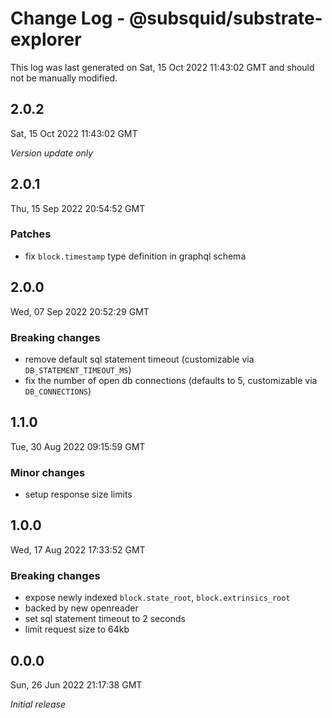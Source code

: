 # Change Log - @subsquid/substrate-explorer

This log was last generated on Sat, 15 Oct 2022 11:43:02 GMT and should not be manually modified.

## 2.0.2
Sat, 15 Oct 2022 11:43:02 GMT

_Version update only_

## 2.0.1
Thu, 15 Sep 2022 20:54:52 GMT

### Patches

- fix `block.timestamp` type definition in graphql schema

## 2.0.0
Wed, 07 Sep 2022 20:52:29 GMT

### Breaking changes

- remove default sql statement timeout (customizable via `DB_STATEMENT_TIMEOUT_MS`)
- fix the number of open db connections (defaults to 5, customizable via `DB_CONNECTIONS`)

## 1.1.0
Tue, 30 Aug 2022 09:15:59 GMT

### Minor changes

- setup response size limits

## 1.0.0
Wed, 17 Aug 2022 17:33:52 GMT

### Breaking changes

- expose newly indexed `block.state_root`, `block.extrinsics_root`
- backed by new openreader
- set sql statement timeout to 2 seconds
- limit request size to 64kb

## 0.0.0
Sun, 26 Jun 2022 21:17:38 GMT

_Initial release_

